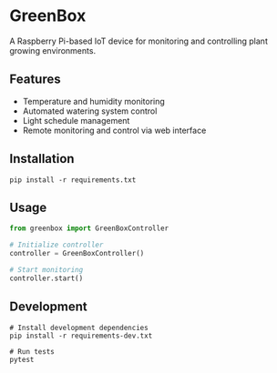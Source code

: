 # GreenBox

A Raspberry Pi-based IoT device for monitoring and controlling plant growing environments.

## Features
- Temperature and humidity monitoring
- Automated watering system control
- Light schedule management
- Remote monitoring and control via web interface

## Installation
```
pip install -r requirements.txt
```

## Usage
```python
from greenbox import GreenBoxController

# Initialize controller
controller = GreenBoxController()

# Start monitoring
controller.start()
```

## Development
```
# Install development dependencies
pip install -r requirements-dev.txt

# Run tests
pytest
```